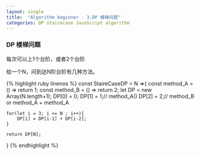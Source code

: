 ```yaml
---
layout: single
title:  "Algorithm beginner - 3.DP 楼梯问题"
categories: DP stairecase JavaScript algorithm
---
```

### DP 楼梯问题

每次可以上1个台阶，或者2个台阶

给一个N，问到达N阶台阶有几种方法。

{% highlight ruby linenos %}
const StaireCaseDP = N =>{
    const method_A = () => return 1;
    const method_B = () => return 2;
    let DP = new Array(N.length+1);
    DP[0] = 0;
    DP[1] = 1;// method_A()
    DP[2] = 2;// method_B or method_A + method_A

    for(let i = 3; i <= N ; i++){
        DP[i] = DP[i-1] + DP[i-2];
    }

    return DP[N];
}
{% endhighlight %}
